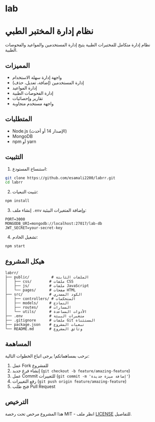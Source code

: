 # lab

# نظام إدارة المختبر الطبي

نظام إدارة متكامل للمختبرات الطبية يتيح إدارة المستخدمين والمواعيد والفحوصات الطبية.

## المميزات

- واجهة إدارة سهلة الاستخدام
- إدارة المستخدمين (إضافة، تعديل، حذف)
- إدارة المواعيد
- إدارة الفحوصات الطبية
- تقارير وإحصائيات
- واجهة مستخدم متجاوبة

## المتطلبات

- Node.js (الإصدار 14 أو أحدث)
- MongoDB
- npm أو yarn

## التثبيت

1. استنساخ المستودع:
```bash
git clone https://github.com/esamali2200/labrr.git
cd labrr
```

2. تثبيت التبعيات:
```bash
npm install
```

3. إنشاء ملف `.env` وإضافة المتغيرات البيئية:
```
PORT=3000
MONGODB_URI=mongodb://localhost:27017/lab-db
JWT_SECRET=your-secret-key
```

4. تشغيل الخادم:
```bash
npm start
```

## هيكل المشروع

```
labrr/
├── public/          # الملفات الثابتة
│   ├── css/        # ملفات CSS
│   ├── js/         # ملفات JavaScript
│   └── pages/      # صفحات HTML
├── src/            # الكود المصدري
│   ├── controllers/ # المتحكمات
│   ├── models/     # النماذج
│   ├── routes/     # المسارات
│   └── utils/      # الأدوات المساعدة
├── .env            # متغيرات البيئة
├── .gitignore      # ملفات Git المستثناة
├── package.json    # تبعيات المشروع
└── README.md       # وثائق المشروع
```

## المساهمة

نرحب بمساهماتكم! يرجى اتباع الخطوات التالية:

1. عمل Fork للمشروع
2. إنشاء فرع جديد (`git checkout -b feature/amazing-feature`)
3. عمل Commit للتغييرات (`git commit -m 'إضافة ميزة جديدة'`)
4. رفع التغييرات (`git push origin feature/amazing-feature`)
5. فتح طلب Pull Request

## الترخيص

هذا المشروع مرخص تحت رخصة MIT - انظر ملف [LICENSE](LICENSE) للتفاصيل.